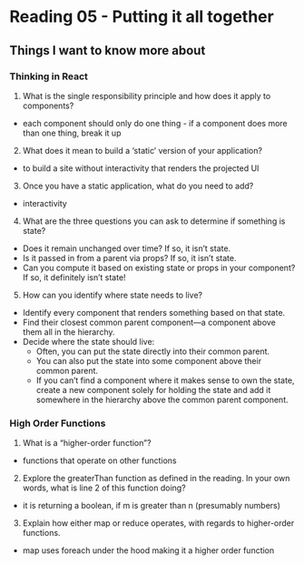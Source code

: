 
# Reading 05 - Putting it all together

## Things I want to know more about

### Thinking in React
1. What is the single responsibility principle and how does it apply to components?
  - each component should only do one thing - if a component does more than one thing, break it up
2. What does it mean to build a ‘static’ version of your application?
  - to build a site without interactivity that renders the projected UI
3. Once you have a static application, what do you need to add?
  - interactivity
4. What are the three questions you can ask to determine if something is state?
  - Does it remain unchanged over time? If so, it isn’t state.
  - Is it passed in from a parent via props? If so, it isn’t state.
  - Can you compute it based on existing state or props in your component? If so, it definitely isn’t state!
5. How can you identify where state needs to live?
  - Identify every component that renders something based on that state.
  - Find their closest common parent component—a component above them all in the hierarchy.
  - Decide where the state should live:
    - Often, you can put the state directly into their common parent.
    - You can also put the state into some component above their common parent.
    - If you can’t find a component where it makes sense to own the state, create a new component solely for holding the state and add it somewhere in the hierarchy above the common parent component.
  

### High Order Functions
1. What is a “higher-order function”?
  - functions that operate on other functions   
2. Explore the greaterThan function as defined in the reading. In your own words, what is line 2 of this function doing?
  - it is returning a boolean, if m is greater than n (presumably numbers)
3. Explain how either map or reduce operates, with regards to higher-order functions.
  - map uses foreach under the hood making it a higher order function
